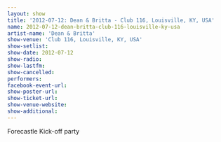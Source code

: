 ```yaml
---
layout: show
title: '2012-07-12: Dean & Britta - Club 116, Louisville, KY, USA'
name: 2012-07-12-dean-britta-club-116-louisville-ky-usa
artist-name: 'Dean & Britta'
show-venue: 'Club 116, Louisville, KY, USA'
show-setlist: 
show-date: 2012-07-12
show-radio: 
show-lastfm: 
show-cancelled: 
performers: 
facebook-event-url: 
show-poster-url: 
show-ticket-url: 
show-venue-website: 
show-additional: 
---
```


Forecastle Kick-off party